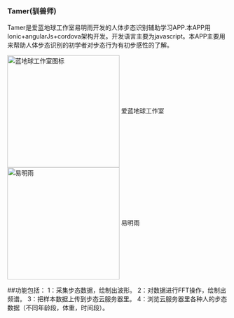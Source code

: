 ### Tamer(驯兽师)
Tamer是爱蓝地球工作室易明雨开发的人体步态识别辅助学习APP.本APP用Ionic+angularJs+cordova架构开发。开发语言主要为javascript。本APP主要用来帮助人体步态识别的初学者对步态行为有初步感性的了解。

<span>
<img src="https://avatars3.githubusercontent.com/u/16535358?v=3&s=466" width = "256" height = "256" alt="蓝地球工作室图标" align=center />
爱蓝地球工作室
</span>
<span>
<img src="https://avatars0.githubusercontent.com/u/2186283?v=3&s=400" width = "256" height = "256" alt="易明雨" align=center />
易明雨
</span>

##功能包括：
1：采集步态数据，绘制出波形。
2：对数据进行FFT操作，绘制出频谱。
3：把样本数据上传到步态云服务器里。
4：浏览云服务器里各种人的步态数据（不同年龄段，体重，时间段）。




